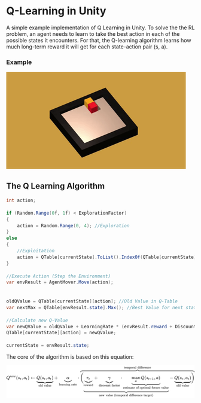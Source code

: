 # Q-Learning in Unity

A simple example implementation of Q Learning in Unity. To solve the the RL problem, an agent needs to learn to take the best action in each of the possible states it encounters. For that, the Q-learning algorithm learns how much long-term reward it will get for each state-action pair (s, a). 



### Example

![](./giphy.gif)



## The Q Learning Algorithm

```csharp
int action;

if (Random.Range(0f, 1f) < ExplorationFactor)
{
    action = Random.Range(0, 4); //Exploration
}
else
{
    //Exploitation
    action = QTable[currentState].ToList().IndexOf(QTable[currentState].Max());
}

//Execute Action (Step the Environment)
var envResult = AgentMover.Move(action); 


oldQValue = QTable[currentState][action]; //Old Value in Q-Table
var nextMax = QTable[envResult.state].Max(); //Best Value for next state

//Calculate new Q-Value
var newQValue = oldQValue + LearningRate * (envResult.reward + DiscountFactor * nextMax - oldQValue);
QTable[currentState][action] = newQValue;

currentState = envResult.state;
```

 

The core of the algorithm is based on this equation:

![](./QLearning.svg)
